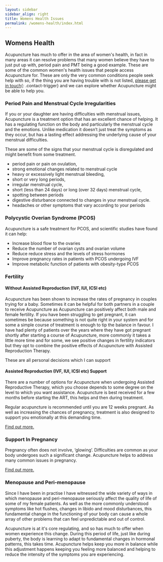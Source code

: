 ```yaml
---
layout: sidebar
sidebar_align: right
title: Womens Health Issues
permalink: /womens-health/index.html
---
```


## Womens Health
Acupuncture has much to offer in the area of women's health, in fact in many areas it can resolve problems that many women believe they have to just put up with, period pain and PMT being a good example. 
These are some of the common women's health issues that people access Acupuncture for. 
These are only the very common conditions people seek help with so, if the thing you are having trouble with is not listed, [please get in touch](#contact-trigger){: .contact-trigger} and we can explore whether Acupuncture might be able to help you.

### Period Pain and Menstrual Cycle Irregularities
 If you or your daughter are having difficulties with menstrual issues, Acupuncture is a treatment option that has an excellent chance of helping. It has a regulating function on the body and particularly the menstrual cycle and the emotions. Unlike medication it doesn’t just treat the symptoms as they occur, but has a lasting effect addressing the underlying cause of your menstrual difficulties.

These are some of the signs that your menstrual cycle is disregulated and might benefit from some treatment.
* period pain or pain on ovulation, 
* strong emotional changes related to menstrual cycle
* heavy or excessively light menstrual bleeding, 
* short or very long periods,
* irregular menstrual cycle,
* short (less than 24 days) or long (over 32 days) menstrual cycle,
* spotting between periods 
* digestive disturbance connected to changes in your menstrual cycle.
* headaches or other symptoms that vary according to your periods


### Polycystic Overian Syndrome (PCOS)

Acupuncture is a safe treatment for PCOS, and scientific studies have found it can help:
* Increase blood flow to the ovaries
* Reduce the number of ovarian cysts and ovarian volume
* Reduce reduce stress and the levels of stress hormones
* Improve pregnancy rates in patients with PCOS undergoing IVF
* Improve metabolic function of patients with obesity-type PCOS


### Fertility
#### Without Assisted Reproduction (IVF, IUI, ICSI etc)
Acupuncture has been shown to increase the rates of pregnancy in couples trying for a baby.  Sometimes it can be helpful for both partners in a couple to receive Acupuncture as Acupuncture can positively affect both male and female fertility. If you have been struggling to get pregnant, it can sometimes be because something is not quite right in your system and for some a simple course of treatment is enough to tip the balance in favour. I have had plenty of patients over the years where they have got pregnant shortly after starting a course of Acupuncture, more commonly it takes a little more time and for some, we see positive changes in fertility indicators but they opt to combine the positive effects of Acupuncture with Assisted Reproduction Therapy. 

These are all personal decisions which I can support

#### Assisted Reproduction (IVF, IUI, ICSI etc) Support

There are a number of options for Acupuncture when undergoing Assisted Reproductive Therapy, which you choose depends to some degree on the level to which you want assistance.
 Acupuncture is best received for a few months before starting the ART, this helps  and then during treatment.

Regular acupuncture is recommended  until you are 12 weeks pregnant.  As well as increasing the chances of pregnancy, treatment is also designed to support you emotionally at this demanding time.

[Find out more.](/fertility/assisted-reproduction.html)


### Support In Pregnancy

Pregnancy often does not involve, ‘glowing’. Difficulties are common as your body undergoes such a significant change. Acupuncture helps to address many common issues in pregnancy. 

[Find out more.](/fertility/pregnancy-birth.html)


### Menopause and Peri-menopause
Since I have been in practise I have witnessed the wide variety of ways in which menopause and peri-menopause seriously affect the quality of life of some of my female patients. As well as the more commonly understood symptoms like hot flushes, changes in libido and mood disturbances, this fundamental change in the functioning of your body can cause a whole array of other problems that can feel unpredictable and out of control.  

Acupuncture is at it's core regulating, and so has much to offer when women experience this change. During this period of life, just like during puberty, the body is learning to adapt to fundamental changes in hormonal patterns, this takes time.  Acupuncture helps keep you more in balance while this adjustment happens keeping you feeling more balanced and helping to reduce the intensity of the symptoms you are experiencing.